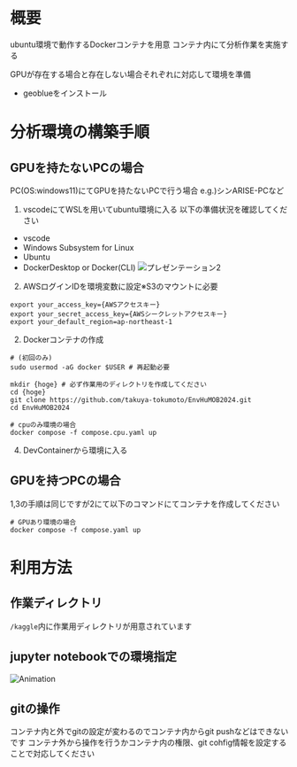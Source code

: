 # 概要
ubuntu環境で動作するDockerコンテナを用意
コンテナ内にて分析作業を実施する

GPUが存在する場合と存在しない場合それぞれに対応して環境を準備
- geoblueをインストール

# 分析環境の構築手順
## GPUを持たないPCの場合
PC(OS:windows11)にてGPUを持たないPCで行う場合 e.g.)シンARISE-PCなど


1. vscodeにてWSLを用いてubuntu環境に入る
以下の準備状況を確認してください
- vscode
- Windows Subsystem for Linux
- Ubuntu
- DockerDesktop or Docker(CLI) 
![プレゼンテーション2](https://github.com/user-attachments/assets/46d55231-a4cc-41f6-b05d-64e3f27e46b0)

2. AWSログインIDを環境変数に設定※S3のマウントに必要
```shell
export your_access_key={AWSアクセスキー}
export your_secret_access_key={AWSシークレットアクセスキー}
export your_default_region=ap-northeast-1
```

2. Dockerコンテナの作成

```shell
# (初回のみ)
sudo usermod -aG docker $USER # 再起動必要

mkdir {hoge} # 必ず作業用のディレクトリを作成してください
cd {hoge}
git clone https://github.com/takuya-tokumoto/EnvHuMOB2024.git
cd EnvHuMOB2024

# cpuのみ環境の場合
docker compose -f compose.cpu.yaml up 
```

4. DevContainerから環境に入る

## GPUを持つPCの場合
1,3の手順は同じですが2にて以下のコマンドにてコンテナを作成してください

```shell
# GPUあり環境の場合
docker compose -f compose.yaml up 
```

# 利用方法
## 作業ディレクトリ
`/kaggle`内に作業用ディレクトリが用意されています

## jupyter notebookでの環境指定
![Animation](https://github.com/user-attachments/assets/fe08f7cf-ee47-438e-8e54-02c7f1325075)


## gitの操作
コンテナ内と外でgitの設定が変わるのでコンテナ内からgit pushなどはできないです
コンテナ外から操作を行うかコンテナ内の権限、git cohfig情報を設定することで対応してください
